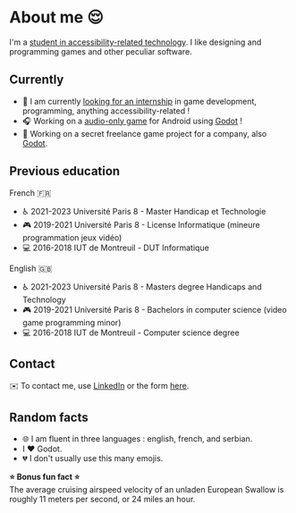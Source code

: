 # About me :relieved:

I'm a [student in accessibility-related technology](https://www.univ-paris8.fr/-Master-Technologie-et-Handicap-676-). I like designing and programming games and other peculiar software.

## Currently

- :newspaper: I am currently [looking for an internship](https://www.linkedin.com/in/predrag-kostic/) in game development, programming, anything accessibility-related !  
- :headphones: Working on a [audio-only game](https://github.com/pkostic-dev/game-wraith-hunter) for Android using [Godot](https://godotengine.org/) !  
- :space_invader: Working on a secret freelance game project for a company, also [Godot](https://godotengine.org/).

## Previous education

French :fr:  
- :wheelchair: 2021-2023 Université Paris 8 - Master Handicap et Technologie  
- :video_game: 2019-2021 Université Paris 8 - License Informatique (mineure programmation jeux vidéo)  
- :computer: 2016-2018 IUT de Montreuil - DUT Informatique  

English :uk:  
- :wheelchair: 2021-2023 Université Paris 8 - Masters degree Handicaps and Technology  
- :video_game: 2019-2021 Université Paris 8 - Bachelors in computer science (video game programming minor)  
- :computer: 2016-2018 IUT de Montreuil - Computer science degree  

## Contact

:envelope: To contact me, use [LinkedIn](https://linktr.ee/p_kostic) or the form [here](https://linktr.ee/p_kostic).

## Random facts

- :globe_with_meridians: I am fluent in three languages : english, french, and serbian.  
- I ❤️ Godot.  
- :broken_heart: I don't usually use this many emojis.  

**:star: Bonus fun fact :star:**  
The average cruising airspeed velocity of an unladen European Swallow is roughly 11 meters per second, or 24 miles an hour.
